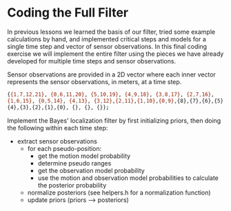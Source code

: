 # Coding the Full Filter

In previous lessons we learned the basis of our filter, tried some example calculations by hand, and implemented critical steps and models for a single time step and vector of sensor observations. In this final coding exercise we will implement the entire filter using the pieces we have already developed for multiple time steps and sensor observations.

Sensor observations are provided in a 2D vector where each inner vector represents the sensor observations, in meters, at a time step.

```bash
{{1,7,12,21}, {0,6,11,20}, {5,10,19}, {4,9,18}, {3,8,17}, {2,7,16},
{1,6,15}, {0,5,14}, {4,13}, {3,12},{2,11},{1,10},{0,9},{8},{7},{6},{5},
{4},{3},{2},{1},{0}, {}, {}, {}};
```

Implement the Bayes' localization filter by first initializing priors, then doing the following within each time step:

- extract sensor observations
    - for each pseudo-position:
        - get the motion model probability
        - determine pseudo ranges
        - get the observation model probability
        - use the motion and observation model probabilities to calculate the posterior probability
    - normalize posteriors (see helpers.h for a normalization function)
    - update priors (priors --> posteriors)
